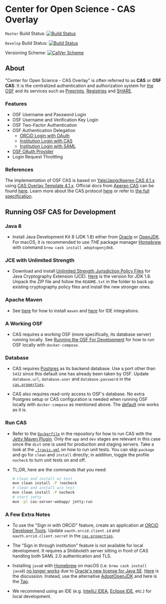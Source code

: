 # Center for Open Science - CAS Overlay

`Master` Build Status: [![Build Status](https://travis-ci.org/CenterForOpenScience/cas-overlay.svg?branch=master)](https://travis-ci.org/CenterForOpenScience/cas-overlay)

`Develop` Build Status: [![Build Status](https://travis-ci.org/CenterForOpenScience/cas-overlay.svg?branch=develop)](https://travis-ci.org/CenterForOpenScience/cas-overlay)

Versioning Scheme:  [![CalVer Scheme](https://img.shields.io/badge/calver-YY.MINOR.MICRO-22bfda.svg)](http://calver.org)

## About

"Center for Open Science - CAS Overlay" is often referred to as **CAS** or **OSF CAS**. It is the centralized authentication and authorization system for [the OSF](https://osf.io/) and its services such as [Preprints](https://osf.io/preprints/), [Registries](https://osf.io/registries) and [SHARE](https://share.osf.io/).

### Features

* OSF Username and Password Login
* OSF Username and Verification Key Login
* OSF Two-Factor Authentication
* OSF Authentication Delegation
  * [ORCiD Login with OAuth](https://github.com/CenterForOpenScience/cas-overlay/blob/develop/docs/osf-cas-as-an-oauth-client.md)
  * [Institution Login with CAS](https://github.com/CenterForOpenScience/cas-overlay/blob/develop/docs/osf-cas-as-a-cas-client.md)
  * [Institution Login with SAML](https://github.com/CenterForOpenScience/cas-overlay/blob/develop/docs/osf-cas-as-a-saml-sp.md)
* [OSF OAuth Provider](https://github.com/CenterForOpenScience/cas-overlay/blob/develop/docs/osf-cas-as-an-oauth-server.md)
* Login Request Throttling

### References

The implementation of OSF CAS is based on [Yale/Jasig/Apereo CAS 4.1.x](https://github.com/apereo/cas/tree/4.1.x) using [CAS Overlay Template 4.1.x](https://github.com/apereo/cas-overlay-template/tree/4.1). Official docs from [Apereo CAS](https://www.apereo.org/projects/cas) can be found [here](https://apereo.github.io/cas/4.1.x). Learn more about the CAS protocol [here](https://apereo.github.io/cas/4.1.x/protocol/CAS-Protocol.html) or refer to [the full specification](https://apereo.github.io/cas/4.1.x/protocol/CAS-Protocol-Specification.html).

## Running OSF CAS for Development

### Java 8

* Install Java Development Kit 8 (JDK 1.8) either from [Oracle](https://www.oracle.com/technetwork/java/javase/downloads/jdk8-downloads-2133151.html) or [OpenJDK](https://openjdk.java.net/install/). For macOS, it is recommended to use *THE* package manager [Homebrew](https://brew.sh/) with command `brew cask install adoptopenjdk8`.

### JCE with Unlimited Strength

* Download and install [Unlimited Strength Jurisdiction Policy Files](https://www.oracle.com/java/technologies/jce-all-downloads.html) for Java Cryptography Extension (JCE). [Here](https://www.oracle.com/java/technologies/jce8-downloads.html) is the version for JDK 1.8. Unpack the ZIP file and follow the `README.txt` in the folder to back up existing cryptography policy files and install the new stronger ones.

### Apache Maven

* See [here](https://maven.apache.org/install.html) for how to install `maven` and [here](https://maven.apache.org/ide.html) for IDE integrations.

### A Working OSF

* CAS requires a working OSF (more specifically, its database server) running locally. See [Running the OSF For Development](https://github.com/CenterForOpenScience/osf.io/blob/develop/README-docker-compose.md) for how to run OSF locally with `docker-compose`.

### Database

* CAS requires [Postgres](https://www.postgresql.org/docs/9.6/index.html) as its backend database. Use a port other than `5432` since this default one has already been taken by OSF. Update `database.url`, `database.user` and `database.password` in the [`cas.properties`](https://github.com/CenterForOpenScience/cas-overlay/blob/develop/etc/cas.properties#L141).

* CAS also requires read-only access to OSF's database. No extra Postgres setup or CAS configuration is needed when running OSF locally with `docker-compose` as mentioned above. The [default](https://github.com/CenterForOpenScience/cas-overlay/blob/develop/etc/cas.properties#L94) one works as it is.

### Run CAS

* Refer to the [`Dockerfile`](https://github.com/CenterForOpenScience/cas-overlay/blob/develop/Dockerfile) in the repository for how to run CAS with the [Jetty Maven Plugin](https://www.eclipse.org/jetty/documentation/current/jetty-maven-plugin.html). Only the `app` and `dev` stages are relevant in this case since the `dist` one is used for production and staging servers. Take a look at the [`.travis.yml`](https://github.com/CenterForOpenScience/cas-overlay/blob/develop/.travis.yml) on how to run unit tests. You can skip `package` and go for `clean` and `install` directly; in addition, toggle the profile `nocheck` to turn unit tests on and off.

* TL;DR, here are the commands that you need:

    ```bash
    # clean and install w/ test
    mvn clean install -P !nocheck
    # clean and install w/o test
    mvn clean install -P nocheck
    # start jetty
    mvn -pl cas-server-webapp/ jetty:run
    ```

### A Few Extra Notes

* To use the "Sign in with ORCiD" feature, create an application at [ORCiD Developer Tools](https://orcid.org/developer-tools). Update `oauth.orcid.client.id` and `oauth.orcid.client.secret` in the [`cas.properties`](https://github.com/CenterForOpenScience/cas-overlay/blob/develop/etc/cas.properties#L68).

* The "Sign in through institution" feature is not available for local development. It requires a Shibboleth server sitting in front of CAS handling both SAML 2.0 authentication and TLS.

* Installing `java8` with [Homebrew](https://brew.sh/) on macOS (i.e. `brew cask install java8`) [no longer works](https://github.com/ashishb/dotfiles/pull/14) due to [Oracle's new license for Java SE](https://www.oracle.com/downloads/licenses/javase-license1.html). [Here](https://github.com/Homebrew/homebrew-cask-versions/issues/7253) is the discussion. Instead, use the alternative [AdoptOpenJDK](https://adoptopenjdk.net/) and here is the [Tap](https://github.com/AdoptOpenJDK/homebrew-openjdk).

* We recommend using an IDE (e.g. [IntelliJ IDEA](https://www.jetbrains.com/idea/), [Eclipse IDE](https://www.eclipse.org/downloads/), etc.) for local development.
